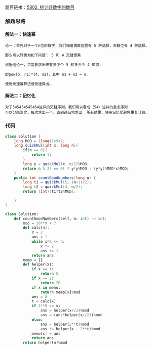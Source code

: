 题目链接：[5802. 统计好数字的数目](https://leetcode-cn.com/problems/count-good-numbers/)
### 解题思路
#### 解法一：快速幂
    论一：首先对于一个n位的数字，我们知道偶数位置有 5 种选择，奇数位有 4 种选择。

    那么可以转换为如下问题： 5 和 4 交替想乘

    根据结论一，只需要求出来有多少个 5 和多少个 4 即可.

    即pow(5, n1)*(4, n2)，其中 n1 + n2 = n.

    使用快速幂算法很快速得出。
#### 解法二：记忆化
    对于545454545454这样的交替序列，我们可以看成（54）这样的重复序列
    可以分而治之，每次求出一半，直到递归地求出  所有结果，使用记忆化避免重复计算。

### 代码

```java []
class Solution {
    long MOD = (long)1e9+7;
    long quickMul(int x, long n){
        if(n == 0){
            return 1;
        }
        long y = quickMul(x, n/2)%MOD;
        return n % 2l == 0l ? y*y%MOD : (y*y)%MOD*x%MOD;
    }
    public int countGoodNumbers(long n) {
        long t1 = quickMul(5, (n+1)/2);
        long t2 = quickMul(4, n/2);
        return (int)(t1*t2%MOD);

    }
}
```

```python []
class Solution:
    def countGoodNumbers(self, n: int) -> int:
        mod = 10**9 + 7
        def calc(n):
            x = 2
            ans = 1
            while x*2 <= n:
                x *= 2
                ans += 1
            return ans
        memo = {}
        def helper(x):
            if x == 1:
                return 5
            if x == 2:
                return 20
            if x in memo:
                return memo[x]%mod
            ans = 0
            t = calc(x)
            if 2**t == x:
                ans = helper(x//2)%mod
                ans = (ans*helper(x//2))%mod
            else:
                ans = helper(2**t)%mod
                ans *= helper(x - 2**t)%mod
            memo[x] = ans
            return ans
        return helper(n)%mod
```
